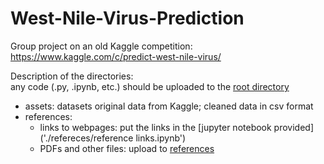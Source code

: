 # West-Nile-Virus-Prediction
Group project on an old Kaggle competition: https://www.kaggle.com/c/predict-west-nile-virus/

Description of the directories:  
any code (.py, .ipynb, etc.) should be uploaded to the [root directory](https://github.com/GA-DSI-DC-5-Team-1/West-Nile-Virus-Prediction)
- assets: datasets
          original data from Kaggle; cleaned data in csv format
- references: 
  - links to webpages: put the links in the [jupyter notebook provided]('./refereces/reference links.ipynb')
  - PDFs and other files: upload to [references](./references)
